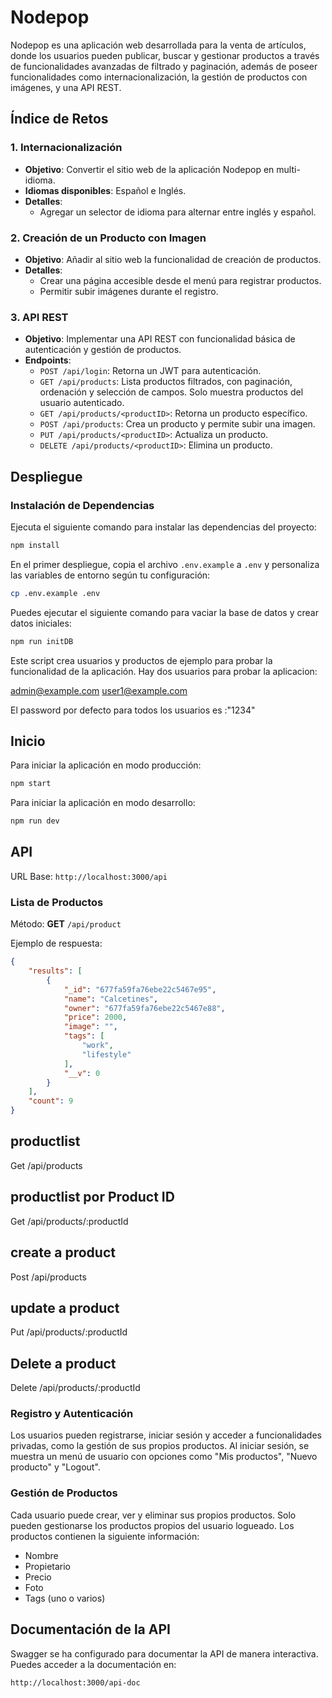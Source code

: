 
# Nodepop 

Nodepop es una aplicación web desarrollada para la venta de artículos, donde los usuarios pueden publicar, buscar y gestionar productos a través de funcionalidades avanzadas de filtrado y paginación, además de poseer funcionalidades como internacionalización, la gestión de productos con imágenes, y una API REST.

## Índice de Retos

### 1. Internacionalización

- **Objetivo**: Convertir el sitio web de la aplicación Nodepop en multi-idioma.
- **Idiomas disponibles**: Español e Inglés.
- **Detalles**:
  - Agregar un selector de idioma para alternar entre inglés y español.

### 2. Creación de un Producto con Imagen

- **Objetivo**: Añadir al sitio web la funcionalidad de creación de productos.
- **Detalles**:
  - Crear una página accesible desde el menú para registrar productos.
  - Permitir subir imágenes durante el registro.

### 3. API REST

- **Objetivo**: Implementar una API REST con funcionalidad básica de autenticación y gestión de productos.
- **Endpoints**:
  - `POST /api/login`: Retorna un JWT para autenticación.
  - `GET /api/products`: Lista productos filtrados, con paginación, ordenación y selección de campos. Solo muestra productos del usuario autenticado.
  - `GET /api/products/<productID>`: Retorna un producto específico.
  - `POST /api/products`: Crea un producto y permite subir una imagen.
  - `PUT /api/products/<productID>`: Actualiza un producto.
  - `DELETE /api/products/<productID>`: Elimina un producto.

## Despliegue

### Instalación de Dependencias

Ejecuta el siguiente comando para instalar las dependencias del proyecto:

```sh
npm install
```

En el primer despliegue, copia el archivo `.env.example` a `.env` y personaliza las variables de entorno según tu configuración:

```sh
cp .env.example .env
```

Puedes ejecutar el siguiente comando para vaciar la base de datos y crear datos iniciales:

```sh
npm run initDB
```

Este script crea usuarios y productos de ejemplo para probar la funcionalidad de la aplicación. Hay dos usuarios para probar la aplicacion:

admin@example.com
user1@example.com

El password por defecto para todos los usuarios es :"1234"

## Inicio

Para iniciar la aplicación en modo producción:

```sh
npm start
```

Para iniciar la aplicación en modo desarrollo:

```sh
npm run dev
```

## API

URL Base: `http://localhost:3000/api`

### Lista de Productos

Método: **GET** `/api/product`

Ejemplo de respuesta:

```json
{
    "results": [
        {
            "_id": "677fa59fa76ebe22c5467e95",
            "name": "Calcetines",
            "owner": "677fa59fa76ebe22c5467e88",
            "price": 2000,
            "image": "",
            "tags": [
                "work",
                "lifestyle"
            ],
            "__v": 0
        }
    ],
    "count": 9
}
```
## productlist 
Get /api/products

## productlist por Product ID
Get /api/products/:productId

## create a product
Post /api/products

## update a product
Put /api/products/:productId

## Delete a product
Delete /api/products/:productId

### Registro y Autenticación

Los usuarios pueden registrarse, iniciar sesión y acceder a funcionalidades privadas, como la gestión de sus propios productos. Al iniciar sesión, se muestra un menú de usuario con opciones como "Mis productos", "Nuevo producto" y "Logout".

### Gestión de Productos

Cada usuario puede crear, ver y eliminar sus propios productos. Solo pueden gestionarse los productos propios del usuario logueado. Los productos contienen la siguiente información:

- Nombre
- Propietario
- Precio
- Foto
- Tags (uno o varios)

## Documentación de la API

Swagger se ha configurado para documentar la API de manera interactiva. Puedes acceder a la documentación en:

```
http://localhost:3000/api-doc
```
